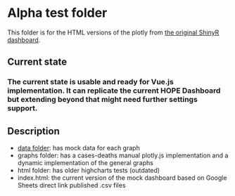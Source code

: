 # Alpha test folder
This folder is for the HTML versions of the plotly from [the original ShinyR dashboard](https://hope-project.dk/dashboard).
## Current state
### The current state is usable and ready for Vue.js implementation. It can replicate the current HOPE Dashboard but extending beyond that might need further settings support.
## Description
- [data folder](https://docs.google.com/spreadsheets/d/1ozkd-ccNtZV1jUM3KvdAaXMAomSjGUI2pDksVPQV6f4/edit?usp=sharing): has mock data for each graph
- graphs folder: has a cases-deaths manual plotly.js implementation and a dynamic implementation of the general graphs
- html folder: has older highcharts tests (outdated)
- index.html: the current version of the mock dashboard based on Google Sheets direct link published .csv files